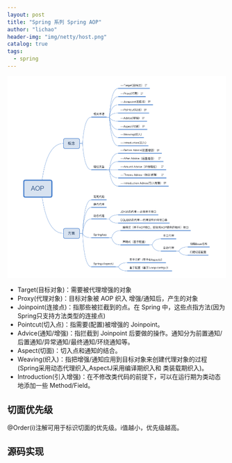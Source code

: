 ```yaml
---
layout: post
title: "Spring 系列 Spring AOP"
author: "lichao"
header-img: "img/netty/host.png"
catalog: true
tags:
  - spring
---
```

![dubbo](/img/spring/8.png)


* Target(目标对象)：需要被代理增强的对象
* Proxy(代理对象)：目标对象被 AOP 织入 增强/通知后，产生的对象
* Joinpoint(连接点)：指那些被拦截到的点。在 Spring 中，这些点指方法(因为Spring只支持方法类型的连接点)
* Pointcut(切入点)：指需要(配置)被增强的 Joinpoint。
* Advice(通知/增强)：指拦截到 Joinpoint 后要做的操作。通知分为前置通知/后置通知/异常通知/最终通知/环绕通知等。
* Aspect(切面)：切入点和通知的结合。
* Weaving(织入)：指把增强/通知应用到目标对象来创建代理对象的过程(Spring采用动态代理织入,AspectJ采用编译期织入和 类装载期织入)。
* Introduction(引入增强)：在不修改类代码的前提下，可以在运行期为类动态地添加一些 Method/Field。

##  切面优先级
@Order(i)注解可用于标识切面的优先级。i值越小，优先级越高。

## 源码实现

